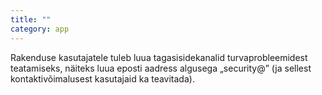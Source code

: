 ```yaml
---
title: ""
category: app
---
```

Rakenduse kasutajatele tuleb luua tagasisidekanalid turvaprobleemidest
teatamiseks, näiteks luua eposti aadress algusega „security@” (ja sellest
kontaktivõimalusest kasutajaid ka teavitada).
